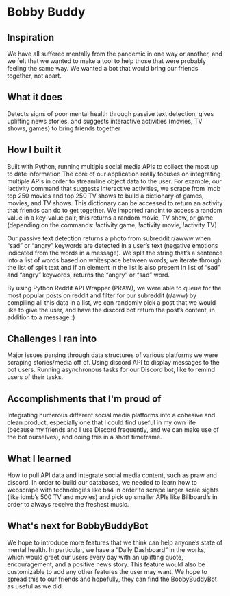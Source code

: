 # Bobby Buddy


## Inspiration
We have all suffered mentally from the pandemic in one way or another, and we felt that we wanted to make a tool to help those that were probably feeling the same way. We wanted a bot that would bring our friends together, not apart.

## What it does
Detects signs of poor mental health through passive text detection, gives uplifting news stories, and suggests interactive activities (movies, TV shows, games) to bring friends together

## How I built it
Built with Python, running multiple social media APIs to collect the most up to date information
The core of our application really focuses on integrating multiple APIs in order to streamline object data to the user. For example, our !activity command that suggests interactive activities, we scrape from imdb top 250 movies and top 250 TV shows to build a dictionary of games, movies, and TV shows. This dictionary can be accessed to return an activity that friends can do to get together. We imported randint to access a random value in a key-value pair; this returns a random movie, TV show, or game (depending on the commands: !activity game, !activity movie, !activity TV)

Our passive text detection returns a photo from subreddit r/awww when “sad” or “angry” keywords are detected in a user’s text (negative emotions indicated from the words in a message). We split the string that’s a sentence into a list of words based on whitespace between words; we iterate through the list of split text and if an element in the list is also present in list of “sad” and “angry” keywords, returns the “angry” or “sad” word.

By using Python Reddit API Wrapper (PRAW), we were able to queue for the most popular posts on reddit and filter for our subreddit (r/aww) by compiling all this data in a list, we can randomly pick a post that we would like to give the user, and have the discord bot return the post’s content, in addition to a message :)

## Challenges I ran into
Major issues parsing through data structures of various platforms we were scraping stories/media off of. Using discord API to display messages to the bot users. Running asynchronous tasks for our Discord bot, like to remind users of their tasks.

## Accomplishments that I'm proud of
Integrating numerous different social media platforms into a cohesive and clean product, especially one that I could find useful in my own life (because my friends and I use Discord frequently, and we can make use of the bot ourselves), and doing this in a short timeframe.

## What I learned
How to pull API data and integrate social media content, such as praw and discord. In order to build our databases, we needed to learn how to webscrape with technologies like bs4 in order to scrape larger scale sights (like idmb’s 500 TV and movies) and pick up smaller APIs like Billboard’s in order to always receive the freshest music. 

## What's next for BobbyBuddyBot
We hope to introduce more features that we think can help anyone’s state of mental health. In particular, we have a “Daily Dashboard” in the works, which would greet our users every day with an uplifting quote, encouragement, and a positive news story. This feature would also be customizable to add any other features the user may want. We hope to spread this to our friends and hopefully, they can find the BobbyBuddyBot as useful as we did.

